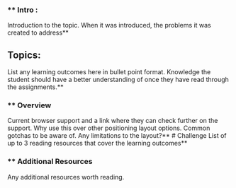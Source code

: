 ### ** Intro :
>
Introduction to the topic. When it was introduced, the problems it was created to address** 
## Topics:
List any learning outcomes here in bullet point format. Knowledge the student should have a better understanding of once they have read through the assignments.** 
### ** Overview
Current browser support and a link where they can check further on the support.
Why use this over other positioning layout options.
Common gotchas to be aware of.
Any limitations to the layout?** # Challenge
List of up to 3 reading resources that cover the learning outcomes** 
### ** Additional Resources
Any additional resources worth reading.

